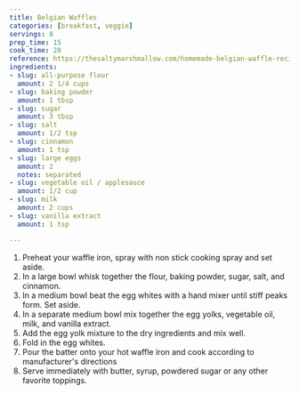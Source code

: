 ```yaml
---
title: Belgian Waffles
categories: [breakfast, veggie]
servings: 8
prep_time: 15
cook_time: 20
reference: https://thesaltymarshmallow.com/homemade-belgian-waffle-recipe/#recipe
ingredients:
- slug: all-purpose flour
  amount: 2 1/4 cups
- slug: baking powder
  amount: 1 tbsp
- slug: sugar
  amount: 3 tbsp
- slug: salt
  amount: 1/2 tsp
- slug: cinnamon
  amount: 1 tsp
- slug: large eggs
  amount: 2
  notes: separated
- slug: vegetable oil / applesauce
  amount: 1/2 cup
- slug: milk
  amount: 2 cups
- slug: vanilla extract
  amount: 1 tsp

---
```


1. Preheat your waffle iron, spray with non stick cooking spray and set aside.
2. In a large bowl whisk together the flour, baking powder, sugar, salt, and cinnamon.
3. In a medium bowl beat the egg whites with a hand mixer until stiff peaks form. Set aside.
4. In a separate medium bowl mix together the egg yolks, vegetable oil, milk, and vanilla extract.
5. Add the egg yolk mixture to the dry ingredients and mix well.
6. Fold in the egg whites.
7. Pour the batter onto your hot waffle iron and cook according to manufacturer's directions
8. Serve immediately with butter, syrup, powdered sugar or any other favorite toppings.
